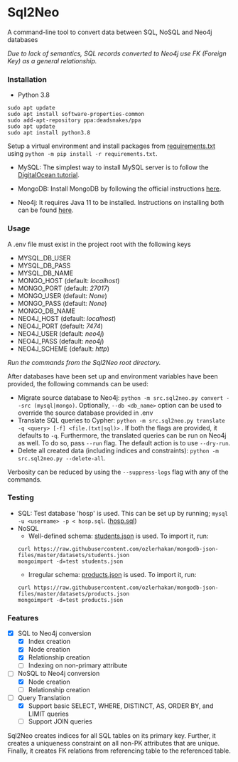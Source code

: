 # Sql2Neo

A command-line tool to convert data between SQL, NoSQL and Neo4j databases

_Due to lack of semantics, SQL records converted to Neo4j use FK (Foreign Key) as a general relationship._

### Installation
- Python 3.8
```shell script
sudo apt update
sudo apt install software-properties-common
sudo add-apt-repository ppa:deadsnakes/ppa
sudo apt update
sudo apt install python3.8
```
Setup a virtual environment and install packages from [requirements.txt](requirements.txt) using 
`python -m pip install -r requirements.txt`.

- MySQL: The simplest way to install MySQL server is to follow the 
[DigitalOcean tutorial](https://www.digitalocean.com/community/tutorials/how-to-install-mysql-on-ubuntu-18-04).

- MongoDB: Install MongoDB by following the official instructions 
[here](https://docs.mongodb.com/manual/tutorial/install-mongodb-on-ubuntu/).

- Neo4j: It requires Java 11 to be installed. Instructions on installing both can be found 
[here](https://neo4j.com/docs/operations-manual/current/installation/linux/debian/).

### Usage
A .env file must exist in the project root with the following keys
- MYSQL_DB_USER
- MYSQL_DB_PASS
- MYSQL_DB_NAME
- MONGO_HOST (default: _localhost_)
- MONGO_PORT (default: _27017_)
- MONGO_USER (default: _None_)
- MONGO_PASS (default: _None_)
- MONGO_DB_NAME
- NEO4J_HOST (default: _localhost_)
- NEO4J_PORT (default: _7474_)
- NEO4J_USER (default: _neo4j_)
- NEO4J_PASS (default: _neo4j_)
- NEO4J_SCHEME (default: _http_)

_Run the commands from the Sql2Neo root directory._

After databases have been set up and environment variables have been provided, the following commands can be used:
- Migrate source database to Neo4j: `python -m src.sql2neo.py convert --src (mysql|mongo)`. Optionally, `--db <db_name>` option 
can be used to override the source database provided in .env
- Translate SQL queries to Cypher: `python -m src.sql2neo.py translate -q <query> [-f] <file.(txt|sql)>` . If both the flags are
provided, it defaults to `-q`. Furthermore, the translated queries can be run on Neo4j as well. To do so, pass `--run` 
flag. The default action is to use `--dry-run`.
- Delete all created data (including indices and constraints): `python -m src.sql2neo.py --delete-all`.

Verbosity can be reduced by using the `--suppress-logs` flag with any of the commands.

### Testing
- SQL: Test database 'hosp' is used. This can be set up by running; `mysql -u <username> -p < hosp.sql`.
 ([hosp.sql](hosp.sql))
- NoSQL
    - Well-defined schema: [students.json](https://github.com/ozlerhakan/mongodb-json-files/blob/master/datasets/students.json) 
    is used. To import it, run:
    ```shell script
    curl https://raw.githubusercontent.com/ozlerhakan/mongodb-json-files/master/datasets/students.json
    mongoimport -d=test students.json
    ```
    - Irregular schema: [products.json](https://github.com/ozlerhakan/mongodb-json-files/blob/master/datasets/products.json)
    is used. To import it, run:
    ```shell script
    curl https://raw.githubusercontent.com/ozlerhakan/mongodb-json-files/master/datasets/products.json
    mongoimport -d=test products.json
    ```

### Features
- [x] SQL to Neo4j conversion
    - [x] Index creation
    - [x] Node creation
    - [x] Relationship creation
    - [ ] Indexing on non-primary attribute
- [ ] NoSQL to Neo4j conversion
    - [x] Node creation
    - [ ] Relationship creation
- [ ] Query Translation
    - [x] Support basic SELECT, WHERE, DISTINCT, AS, ORDER BY, and LIMIT queries
    - [ ] Support JOIN queries
    
Sql2Neo creates indices for all SQL tables on its primary key. Further, it creates a uniqueness constraint on all non-PK
attributes that are unique. Finally, it creates FK relations from referencing table to the referenced table. 